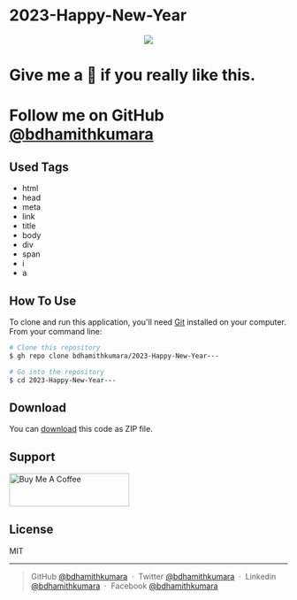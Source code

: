 # 2023-Happy-New-Year

<div align="center">
<img src="https://media.giphy.com/media/eunXkA2O0vgYwFY3k1/giphy.gif" />

</div>

<h1>Give me a 🌟 if you really like this.</h1>
<h1>Follow me on GitHub <a href="https://github.com/bdhamithkumara">@bdhamithkumara</a></h1>


## Used Tags

* html
* head
* meta
* link
* title
* body
* div
* span
* i
* a

## How To Use

To clone and run this application, you'll need [Git](https://git-scm.com) installed on your computer. From your command line:

```bash
# Clone this repository
$ gh repo clone bdhamithkumara/2023-Happy-New-Year---

# Go into the repository
$ cd 2023-Happy-New-Year---

```

## Download

You can [download](https://github.com/bdhamithkumara/2023-Happy-New-Year---/archive/refs/heads/master.zip) this code as ZIP file.

## Support

<a href="https://www.buymeacoffee.com/bdhamithkumara" target="_blank"><img src="https://cdn.buymeacoffee.com/buttons/v2/default-yellow.png" alt="Buy Me A Coffee" style="height: 60px !important;width: 217px !important;" ></a>

## License

MIT

---

>
> GitHub [@bdhamithkumara](https://github.com/bdhamithkumara) &nbsp;&middot;&nbsp;
> Twitter [@bdhamithkumara](https://twitter.com/bdhamithkumara) &nbsp;&middot;&nbsp;
> Linkedin [@bdhamithkumara](https://www.linkedin.com/in/bdhamithkumara) &nbsp;&middot;&nbsp;
> Facebook [@bdhamithkumara](https://www.facebook.com/bdhamithkumara) 


